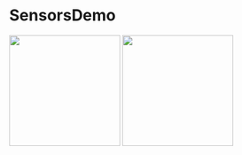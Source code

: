 # SensorsDemo

<img src="https://user-images.githubusercontent.com/44686602/213187510-3bd40a2b-70bd-4391-96f6-a190ddc735cb.jpg" width="200"> <img src="https://user-images.githubusercontent.com/44686602/213523756-126692e2-2b4a-49c8-9cea-ccd901c71239.png" width="200">
